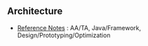 ## Architecture

* [Reference Notes](reference.notes) : AA/TA, Java/Framework, Design/Prototyping/Optimization

